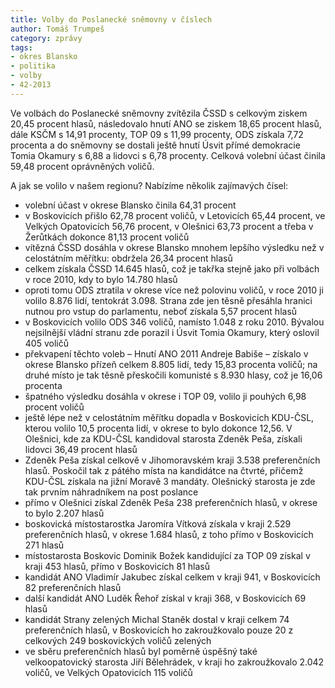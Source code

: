 ```yaml
---
title: Volby do Poslanecké sněmovny v číslech
author: Tomáš Trumpeš
category: zprávy
tags:
- okres Blansko
- politika
- volby
- 42-2013
---
```


Ve volbách do Poslanecké sněmovny zvítězila ČSSD s celkovým ziskem 20,45 procent hlasů, následovalo hnutí ANO se ziskem 18,65 procent hlasů, dále KSČM s 14,91 procenty, TOP 09 s 11,99 procenty, ODS získala 7,72 procenta a do sněmovny se dostali ještě hnutí Úsvit přímé demokracie Tomia Okamury s 6,88 a lidovci s 6,78 procenty. Celková volební účast činila 59,48 procent oprávněných voličů.

A jak se volilo v našem regionu? Nabízíme několik zajímavých čísel:

* volební účast v okrese Blansko činila 64,31 procent 
* v Boskovicích přišlo 62,78 procent voličů, v Letovicích 65,44 procent, ve Velkých Opatovicích 56,76 procent, v Olešnici 63,73 procent a třeba v Žerůtkách dokonce 81,13 procent voličů 
* vítězná ČSSD dosáhla v okrese Blansko mnohem lepšího výsledku než v celostátním měřítku: obdržela 26,34 procent hlasů 
* celkem získala ČSSD 14.645 hlasů, což je takřka stejně jako při volbách v roce 2010, kdy to bylo 14.780 hlasů 
* oproti tomu ODS ztratila v okrese více než polovinu voličů, v roce 2010 ji volilo 8.876 lidí, tentokrát 3.098. Strana zde jen těsně přesáhla hranici nutnou pro vstup do parlamentu, neboť získala 5,57 procent hlasů 
* v Boskovicích volilo ODS 346 voličů, namísto 1.048 z roku 2010. Bývalou nejsilnější vládní stranu zde porazil i Úsvit Tomia Okamury, který oslovil 405 voličů 
* překvapení těchto voleb – Hnutí ANO 2011 Andreje Babiše – získalo v okrese Blansko přízeň celkem 8.805 lidí, tedy 15,83 procenta voličů; na druhé místo je tak těsně přeskočili komunisté s 8.930 hlasy, což je 16,06 procenta 
* špatného výsledku dosáhla v okrese i TOP 09, volilo ji pouhých 6,98 procent voličů 
* ještě lépe než v celostátním měřítku dopadla v Boskovicích KDU-ČSL, kterou volilo 10,5 procenta lidí, v okrese to bylo dokonce 12,56. V Olešnici, kde za KDU-ČSL kandidoval starosta Zdeněk Peša, získali lidovci 36,49 procent hlasů 
* Zdeněk Peša získal celkově v Jihomoravském kraji 3.538 preferenčních hlasů. Poskočil tak z pátého místa na kandidátce na čtvrté, přičemž KDU-ČSL získala na jižní Moravě 3 mandáty. Olešnický starosta je zde tak prvním náhradníkem na post poslance 
* přímo v Olešnici získal Zdeněk Peša 238 preferenčních hlasů, v okrese to bylo 2.207 hlasů 
* boskovická místostarostka Jaromíra Vítková získala v kraji 2.529 preferenčních hlasů, v okrese 1.684 hlasů, z toho přímo v Boskovicích 271 hlasů 
* místostarosta Boskovic Dominik Božek kandidující za TOP 09 získal v kraji 453 hlasů, přímo v Boskovicích 81 hlasů 
* kandidát ANO Vladimír Jakubec získal celkem v kraji 941, v Boskovicích 82 preferenčních hlasů 
* další kandidát ANO Luděk Řehoř získal v kraji 368, v Boskovicích 69 hlasů 
* kandidát Strany zelených Michal Staněk dostal v kraji celkem 74 preferenčních hlasů, v Boskovicích ho zakroužkovalo pouze 20 z celkových 249 boskovických voličů zelených 
* ve sběru preferenčních hlasů byl poměrně úspěšný také velkoopatovický starosta Jiří Bělehrádek, v kraji ho zakroužkovalo 2.042 voličů, ve Velkých Opatovicích 115 voličů
